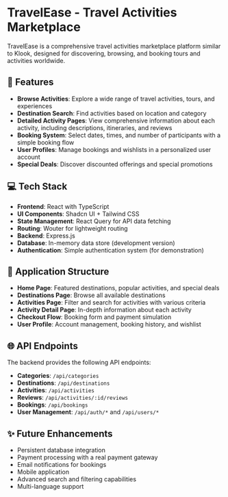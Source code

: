 # TravelEase - Travel Activities Marketplace

TravelEase is a comprehensive travel activities marketplace platform similar to Klook, designed for discovering, browsing, and booking tours and activities worldwide.

## 🌟 Features

- **Browse Activities**: Explore a wide range of travel activities, tours, and experiences
- **Destination Search**: Find activities based on location and category
- **Detailed Activity Pages**: View comprehensive information about each activity, including descriptions, itineraries, and reviews
- **Booking System**: Select dates, times, and number of participants with a simple booking flow
- **User Profiles**: Manage bookings and wishlists in a personalized user account
- **Special Deals**: Discover discounted offerings and special promotions

## 💻 Tech Stack

- **Frontend**: React with TypeScript
- **UI Components**: Shadcn UI + Tailwind CSS
- **State Management**: React Query for API data fetching
- **Routing**: Wouter for lightweight routing
- **Backend**: Express.js
- **Database**: In-memory data store (development version)
- **Authentication**: Simple authentication system (for demonstration)

## 📱 Application Structure

- **Home Page**: Featured destinations, popular activities, and special deals
- **Destinations Page**: Browse all available destinations
- **Activities Page**: Filter and search for activities with various criteria
- **Activity Detail Page**: In-depth information about each activity
- **Checkout Flow**: Booking form and payment simulation
- **User Profile**: Account management, booking history, and wishlist

## 🌐 API Endpoints

The backend provides the following API endpoints:

- **Categories**: `/api/categories`
- **Destinations**: `/api/destinations`
- **Activities**: `/api/activities`
- **Reviews**: `/api/activities/:id/reviews`
- **Bookings**: `/api/bookings`
- **User Management**: `/api/auth/*` and `/api/users/*`

## ✨ Future Enhancements

- Persistent database integration
- Payment processing with a real payment gateway
- Email notifications for bookings
- Mobile application
- Advanced search and filtering capabilities
- Multi-language support
